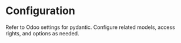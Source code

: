 # Configuration

Refer to Odoo settings for pydantic. Configure related models, access rights, and options as needed.
